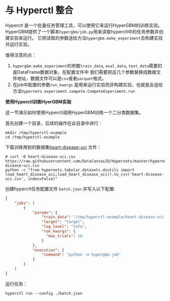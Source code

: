 # 与 Hyperctl 整合

Hyperctl 是一个批量任务管理工具，可以使用它来运行HyperGBM的训练实验。
HyperGBM提供了一个脚本`hypergbm/job.py`用来读取hyperctl中的任务参数并创建实验来运行。
它把读取的参数送给方法`hypergbm.make_experiment`去构建实验并运行实验。

值得注意的点： 
1. `hypergbm.make_experiment`的参数`train_data`, `eval_data`, `test_data`需要的是DataFrame数据对象，在配置文件中
我们需要把这几个参数替换成数据文件地址，数据文件可以是`csv`或者`parquet`格式。
2. 在job中配置的参数`run_kwargs` 是用来运行实验而非构建实验，也就是会送给方法`hypernets.experiment.compete.CompeteExperiment.run`

**使用Hyperctl训练HyerGBM实验**

这一节演示如何使用Hyperctl调用HyperGBM训练一个二分类数据集。

首先创建一个目录，后续的操作在此目录中进行：
```shell
mkdir /tmp/hyperctl-example
cd /tmp/hyperctl-example
```

下载训练用到的数据集[heart-disease-uci](https://www.kaggle.com/ronitf/heart-disease-uci) 文件：

```shell
# curl -O heart-disease-uci.csv https://raw.githubusercontent.com/DataCanvasIO/Hypernets/master/hypernets/tabular/datasets/heart-disease-uci.csv
python -c "from hypernets.tabular.datasets.dsutils import load_heart_disease_uci;load_heart_disease_uci().to_csv('heart-disease-uci.csv', index=False)"
```

创建hyperclt任务配置文件 `batch.json` 并写入以下配置:
```json
{
    "jobs": [
        {
            "params": {
                "train_data": "/tmp/hyperctl-example/heart-disease-uci.csv",
                "target": "target",
                "log_level": "info",
                "run_kwargs": {
                  "max_trials": 10
                }
            },
            "execution": {
                "command": "python -m hypergbm.job"
            }
        }
    ]
}
```

运行任务：
```shell
hyperctl run --config ./batch.json
```
